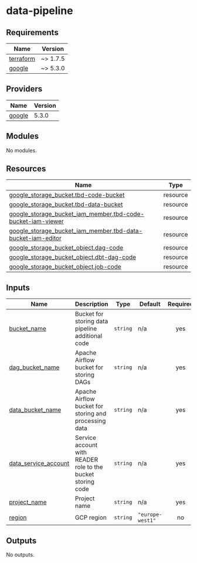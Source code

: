 # data-pipeline

<!-- BEGINNING OF PRE-COMMIT-TERRAFORM DOCS HOOK -->
## Requirements

| Name | Version |
|------|---------|
| <a name="requirement_terraform"></a> [terraform](#requirement\_terraform) | ~> 1.7.5 |
| <a name="requirement_google"></a> [google](#requirement\_google) | ~> 5.3.0 |

## Providers

| Name | Version |
|------|---------|
| <a name="provider_google"></a> [google](#provider\_google) | 5.3.0 |

## Modules

No modules.

## Resources

| Name | Type |
|------|------|
| [google_storage_bucket.tbd-code-bucket](https://registry.terraform.io/providers/hashicorp/google/latest/docs/resources/storage_bucket) | resource |
| [google_storage_bucket.tbd-data-bucket](https://registry.terraform.io/providers/hashicorp/google/latest/docs/resources/storage_bucket) | resource |
| [google_storage_bucket_iam_member.tbd-code-bucket-iam-viewer](https://registry.terraform.io/providers/hashicorp/google/latest/docs/resources/storage_bucket_iam_member) | resource |
| [google_storage_bucket_iam_member.tbd-data-bucket-iam-editor](https://registry.terraform.io/providers/hashicorp/google/latest/docs/resources/storage_bucket_iam_member) | resource |
| [google_storage_bucket_object.dag-code](https://registry.terraform.io/providers/hashicorp/google/latest/docs/resources/storage_bucket_object) | resource |
| [google_storage_bucket_object.dbt-dag-code](https://registry.terraform.io/providers/hashicorp/google/latest/docs/resources/storage_bucket_object) | resource |
| [google_storage_bucket_object.job-code](https://registry.terraform.io/providers/hashicorp/google/latest/docs/resources/storage_bucket_object) | resource |

## Inputs

| Name | Description | Type | Default | Required |
|------|-------------|------|---------|:--------:|
| <a name="input_bucket_name"></a> [bucket\_name](#input\_bucket\_name) | Bucket for storing data pipeline additional code | `string` | n/a | yes |
| <a name="input_dag_bucket_name"></a> [dag\_bucket\_name](#input\_dag\_bucket\_name) | Apache Airflow bucket for storing DAGs | `string` | n/a | yes |
| <a name="input_data_bucket_name"></a> [data\_bucket\_name](#input\_data\_bucket\_name) | Apache Airflow bucket for storing and processing data | `string` | n/a | yes |
| <a name="input_data_service_account"></a> [data\_service\_account](#input\_data\_service\_account) | Service account with READER role to the bucket storing code | `string` | n/a | yes |
| <a name="input_project_name"></a> [project\_name](#input\_project\_name) | Project name | `string` | n/a | yes |
| <a name="input_region"></a> [region](#input\_region) | GCP region | `string` | `"europe-west1"` | no |

## Outputs

No outputs.
<!-- END OF PRE-COMMIT-TERRAFORM DOCS HOOK -->
